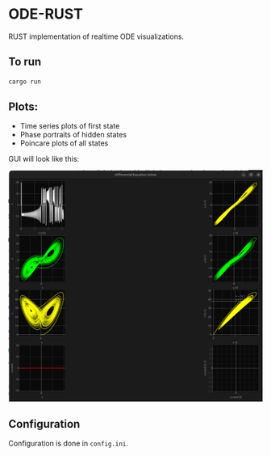# ODE-RUST
RUST implementation of realtime ODE visualizations.

## To run

```bash
cargo run 
```

## Plots:

- Time series plots of first state
- Phase portraits of hidden states
- Poincare plots of all states

GUI will look like this:

![GUI Example](src/utils/lorenz.png)

## Configuration

Configuration is done in `config.ini`.

